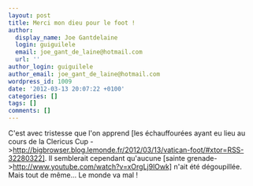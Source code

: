 ```yaml
---
layout: post
title: Merci mon dieu pour le foot !
author:
  display_name: Joe Gantdelaine
  login: guiguilele
  email: joe_gant_de_laine@hotmail.com
  url: ''
author_login: guiguilele
author_email: joe_gant_de_laine@hotmail.com
wordpress_id: 1009
date: '2012-03-13 20:07:22 +0100'
categories: []
tags: []
comments: []
---
```

C'est avec tristesse que l'on apprend [les échauffourées ayant eu lieu au cours de la Clericus Cup ->http://bigbrowser.blog.lemonde.fr/2012/03/13/vatican-foot/#xtor=RSS-32280322]. Il semblerait cependant qu'aucune [sainte grenade->http://www.youtube.com/watch?v=xOrgLj9lOwk] n'ait été dégoupillée. Mais tout de même... Le monde va mal !
